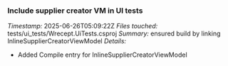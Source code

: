 ### Include supplier creator VM in UI tests
*Timestamp:* 2025-06-26T05:09:22Z
*Files touched:* tests/ui_tests/Wrecept.UiTests.csproj
*Summary:* ensured build by linking InlineSupplierCreatorViewModel
*Details:*
- Added Compile entry for InlineSupplierCreatorViewModel
